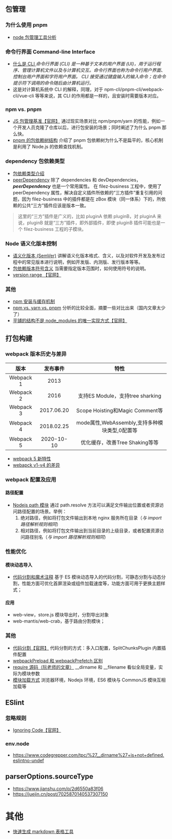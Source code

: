 ## 包管理
### 为什么使用 pnpm
- [node 包管理工具分析](https://zhuanlan.zhihu.com/p/470890100)
### 命令行界面 Command-line Interface
- [什么是 CLI ](https://www.techtarget.com/searchwindowsserver/definition/command-line-interface-CLI) _*命令行界面 (CLI) 是一种基于文本的用户界面 (UI)，用于运行程序、管理计算机文件以及与计算机交互。命令行界面也称为命令行用户界面、控制台用户界面和字符用户界面。 CLI 接受通过键盘输入的输入命令；在命令提示符下调用的命令随后由计算机运行。*_ 
- 这是对计算机系统中 CLI 的解释，同理，对于 npm-cli/pnpm-cli/webpack-cli/vue-cli 等等来说，其 CLI 的作用都是一样的，且安装时需要版本对应。

### npm vs. pnpm
- [JS 包管理基准【官网】](https://pnpm.io/benchmarks) 通过现实场景对比 npm/pnpm/yarn 的性能，例如一个开发人员克隆了仓库以后，进行包安装的场景；同时阐述了为什么 pnpm 那么快。
- [pnpm 的包依赖树结构](https://www.kochan.io/nodejs/why-should-we-use-pnpm.html) 介绍了 pnpm 包依赖树为什么不是扁平的，核心机制是利用了 Node.js 的依赖查找机制。


### dependency 包依赖类型
- [包依赖类型介绍](https://zhuanlan.zhihu.com/p/29855253)
- [peerDependency](https://juejin.cn/post/7039169053495132167) 
除了 dependencies 和 devDependencies，_**peerDependency**_ 也是一个常用属性。
在 filez-business 工程中，使用了 peerDependency 属性，解决自定义插件所依赖的“三方插件”重复引用的问题，因为 filez-business 中的插件都是在 zBox 模块（同一体系）下的，所依赖的公共“三方”插件应该是版本一致。
> 这里的“三方”插件是广义的，比如 pluginA 依赖 pluginB，对 pluginA 来说，pluginB 就是“三方”插件，即外部插件，即使 pluginB 插件可能也是一个 filez-business 工程的子模块。
### Node 语义化版本控制
- [语义化版本 (SemVer)](https://zhuanlan.zhihu.com/p/492569838) 讲解语义化版本格式、含义，以及对软件开发及发布过程中的常见版本进行说明，例如开发版、内测版、发行版本等等。
- [包依赖版本符号含义](https://www.cnblogs.com/kongxianghai/p/5178694.html) 当需要指定版本范围时，如何使用符号的说明。
- [version range 【官网】](https://github.com/npm/node-semver#versions)

### 其他
- [npm 安装与缓存机制](https://blog.csdn.net/qdthn/article/details/122861959)
- [npm vs. yarn vs. pnpm](https://www.atatus.com/blog/npm-vs-yarn-vs-pnpm/) 分析的比较全面，摘要一些对比出来（国内文章太少了）
- [平铺的结构不是 node_modules 的唯一实现方式【官网】](https://pnpm.io/zh/blog/2020/05/27/flat-node-modules-is-not-the-only-way)
## 打包构建
### webpack 版本历史与差异
|    版本   |  发布事件  |                      特性                     |
|:---------:|:----------:|:---------------------------------------------:|
| Webpack 1 | 2013       |                                               |
| Webpack 2 | 2016       | 支持ES Module，支持tree sharking              |
| Webpack 3 | 2017.06.20 | Scope Hoisting和Magic Comment等               |
| Webpack 4 | 2018.02.25 | mode属性,WebAssembly,支持多种模块类型,0配置等 |
| Webpack 5 | 2020-10-10 | 优化缓存，改善Tree Shaking等等                |

- [webpack 5 新特性](https://juejin.cn/post/6983985071699001357)
- [webapck v1-v4 的差异](https://blog.csdn.net/Vue2018/article/details/106501629)
### webpack 配置及应用
#### 路径配置
- [Nodejs path 模块](https://www.geeksforgeeks.org/node-js-path-resolve-method/) 通过 path.resolve 方法可以满足文件输出位置或者资源访问路径配置的场景。举例：
  1. 绝对路径，例如将打包文件输出到本地 nginx 服务所在目录（_*与 import 路径解析规则相同*_）
  2. 相对路径，例如将打包文件输出到当前目录的上级目录，或者配置资源访问路径别名（_*与 import 路径解析规则相同*_）

### 性能优化
#### 模块动态导入
- [代码分割和魔术注释](https://zhuanlan.zhihu.com/p/348294946) 基于 ES 模块动态导入的代码分割，可静态分割与动态分割，性能方面可优化首屏渲染或组件加载速度等，功能方面可用于更换主题样式；
#### 应用
- web-view，store.js 模块导出时，分割导出对象
- web-mantis/web-crab，基于路由分割模块；
### 其他
- [代码分割【官网】](https://www.webpackjs.com/guides/code-splitting/) 代码分割的方式：多入口配置，SplitChunksPlugin 内置插件配置
- [webpackPreload 和 webpackPrefetch 区别](https://www.cnblogs.com/skychx/p/webpack-webpackChunkName-webpackPreload-webpackPreload.html)
- [require 源码（阮老师的文章）](http://www.ruanyifeng.com/blog/2015/05/require.html) __dirname 和 __filename 看似全局变量，实际为模块参数
- [模块加载方式](https://juejin.cn/post/7002007274877091870) 浏览器环境，Nodejs 环境，ES6 模块与 CommonJS 模块互相加载等

## ESlint
### 忽略规则
- [Ignoring Code【官网】](https://eslint.org/docs/latest/user-guide/configuring/ignoring-code)
### env.node
- https://www.codegrepper.com/tpc/%27__dirname%27+is+not+defined.eslintno-undef
## parserOptions.sourceType
- https://www.jianshu.com/p/2d6550a83f06
- https://juejin.cn/post/7025870140537307150
# 其他
- [快速生成 markdown 表格工具](https://www.tablesgenerator.com/markdown_tables)
